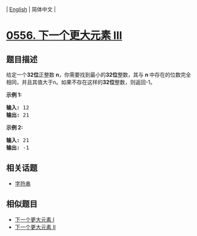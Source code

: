 
| [English](README_EN.md) | 简体中文 |
# [0556. 下一个更大元素 III](https://leetcode-cn.com/problems/next-greater-element-iii/)
## 题目描述
<p>给定一个<strong>32位</strong>正整数&nbsp;<strong>n</strong>，你需要找到最小的<strong>32位</strong>整数，其与&nbsp;<strong>n&nbsp;</strong>中存在的位数完全相同，并且其值大于n。如果不存在这样的<strong>32位</strong>整数，则返回-1。</p>

<p><strong>示例 1:</strong></p>

<pre>
<strong>输入:</strong> 12
<strong>输出:</strong> 21
</pre>

<p><strong>示例 2:</strong></p>

<pre>
<strong>输入:</strong> 21
<strong>输出:</strong> -1
</pre>

## 相关话题
- [字符串](https://leetcode-cn.com/tag/string)
## 相似题目
- [下一个更大元素 I](../next-greater-element-i/README.md)
- [下一个更大元素 II](../next-greater-element-ii/README.md)
